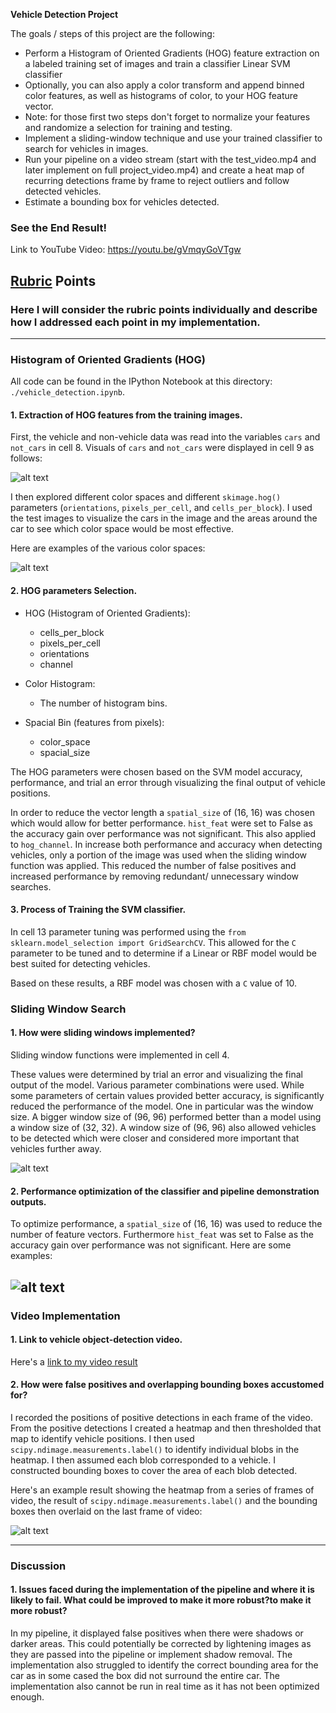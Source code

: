 **Vehicle Detection Project**

The goals / steps of this project are the following:

* Perform a Histogram of Oriented Gradients (HOG) feature extraction on a labeled training set of images and train a classifier Linear SVM classifier
* Optionally, you can also apply a color transform and append binned color features, as well as histograms of color, to your HOG feature vector.
* Note: for those first two steps don't forget to normalize your features and randomize a selection for training and testing.
* Implement a sliding-window technique and use your trained classifier to search for vehicles in images.
* Run your pipeline on a video stream (start with the test_video.mp4 and later implement on full project_video.mp4) and create a heat map of recurring detections frame by frame to reject outliers and follow detected vehicles.
* Estimate a bounding box for vehicles detected.

### See the End Result!
Link to YouTube Video:
https://youtu.be/gVmqyGoVTgw

[//]: # (Image References)
[image1]: ./examples/car_not_car.png
[image2]: ./examples/HOG_example.jpg
[image3]: ./examples/sliding_windows.jpg
[image4]: ./examples/sliding_window.jpg
[image5]: ./examples/bboxes_and_heat.png
[image6]: ./examples/labels_map.png
[image7]: ./examples/output_bboxes.png
[image8]: ./examples/car_notcar.png
[image9]: ./examples/color_spaces.png
[image10]: ./examples/window.png
[image11]: ./examples/test_images.png
[image12]: ./examples/false_positives.png

[video1]: ./project_video.mp4

## [Rubric](https://review.udacity.com/#!/rubrics/513/view) Points
### Here I will consider the rubric points individually and describe how I addressed each point in my implementation.  

---
### Histogram of Oriented Gradients (HOG)

All code can be found in the IPython Notebook at this directory: `./vehicle_detection.ipynb`.

#### 1. Extraction of HOG features from the training images.

First, the vehicle and non-vehicle data was read into the variables `cars` and `not_cars` in cell 8. Visuals of `cars` and `not_cars` were displayed in cell 9 as follows:

![alt text][image8]


I then explored different color spaces and different `skimage.hog()` parameters (`orientations`, `pixels_per_cell`, and `cells_per_block`). I used the test images to visualize the cars in the image and the areas around the car to see which color space would be most effective.

Here are examples of the various color spaces:

![alt text][image9]


#### 2. HOG parameters Selection.

- HOG (Histogram of Oriented Gradients):
    - cells_per_block
    - pixels_per_cell
    - orientations
    - channel


- Color Histogram:
    - The number of histogram bins.


- Spacial Bin (features from pixels):
    - color_space
    - spacial_size

The HOG parameters were chosen based on the SVM model accuracy, performance, and trial an error through visualizing the final output of vehicle positions.

In order to reduce the vector length a `spatial_size` of (16, 16) was chosen which would allow for better performance. `hist_feat` were set to False as the accuracy gain over performance was not significant. This also applied to `hog_channel`. In increase both performance and accuracy when detecting vehicles, only a portion of the image was used when the sliding window function was applied. This reduced the number of false positives and increased performance by removing redundant/ unnecessary window searches.   

#### 3. Process of Training the SVM classifier.
In cell 13 parameter tuning was performed using the `from sklearn.model_selection import GridSearchCV`. This allowed for the `C` parameter to be tuned and to determine if a Linear or RBF model would be best suited for detecting vehicles.

Based on these results, a RBF model was chosen with a `C` value of 10.


### Sliding Window Search

#### 1. How were sliding windows implemented?

Sliding window functions were implemented in cell 4.

These values were determined by trial an error and visualizing the final output of the model. Various parameter combinations were used. While some parameters of certain values provided better accuracy, is significantly reduced the performance of the model. One in particular was the window size. A bigger window size of (96, 96) performed better than a model using a window size of (32, 32). A window size of (96, 96) also allowed vehicles to be detected which were closer and considered more important that vehicles further away.


![alt text][image10]

#### 2. Performance optimization of the classifier and pipeline demonstration outputs.

To optimize performance, a `spatial_size` of (16, 16) was used to reduce the number of feature vectors. Furthermore `hist_feat` was set to False as the accuracy gain over performance was not significant. Here are some examples:

![alt text][image11]
---

### Video Implementation

#### 1. Link to vehicle object-detection video.
Here's a [link to my video result](./test_videos_output/project_video.mp4)


#### 2. How were false positives and overlapping bounding boxes accustomed for?

I recorded the positions of positive detections in each frame of the video.  From the positive detections I created a heatmap and then thresholded that map to identify vehicle positions. I then used `scipy.ndimage.measurements.label()` to identify individual blobs in the heatmap. I then assumed each blob corresponded to a vehicle. I constructed bounding boxes to cover the area of each blob detected.  

Here's an example result showing the heatmap from a series of frames of video, the result of `scipy.ndimage.measurements.label()` and the bounding boxes then overlaid on the last frame of video:

![alt text][image12]

---

### Discussion

#### 1. Issues faced during the implementation of the pipeline and where it is likely to fail. What could be improved to make it more robust?to make it more robust?

In my pipeline, it displayed false positives when there were shadows or darker areas. This could potentially be corrected by lightening images as they are passed into the pipeline or implement shadow removal. The implementation also struggled to identify the correct bounding area for the car as in some cased the box did not surround the entire car. The implementation also cannot be run in real time as it has not been optimized enough.
